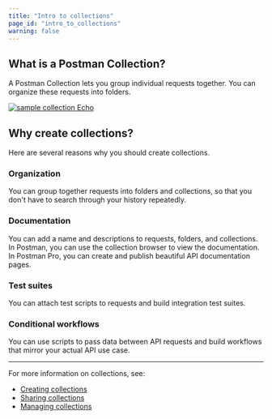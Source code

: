 ```yaml
---
title: "Intro to collections"
page_id: "intro_to_collections"
warning: false
---
```



## What is a Postman Collection?

A Postman Collection lets you group individual requests together. You can organize these requests into folders.

[![sample collection Echo](https://s3.amazonaws.com/postman-static-getpostman-com/postman-docs/WS-Collection_headers.png)](https://s3.amazonaws.com/postman-static-getpostman-com/postman-docs/WS-Collection_headers.png)

## Why create collections?

Here are several reasons why you should create collections.

### Organization

You can group together requests into folders and collections, so that you don't have to search through your history repeatedly.

### Documentation

You can add a name and descriptions to requests, folders, and collections. In Postman, you can use the collection browser to view the documentation. In Postman Pro, you can create and publish beautiful API documentation pages.

### Test suites

You can attach test scripts to requests and build integration test suites.

### Conditional workflows

You can use scripts to pass data between API requests and build workflows that mirror your actual API use case.

---
For more information on collections, see:

* [Creating collections](/docs/postman/collections/creating_collections/)
* [Sharing collections](/docs/postman/collections/sharing_collections/)
* [Managing collections](/docs/postman/collections/managing_collections/)
